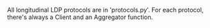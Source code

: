 All longitudinal LDP protocols are in 'protocols.py'.
For each protocol, there's always a Client and an Aggregator function.
